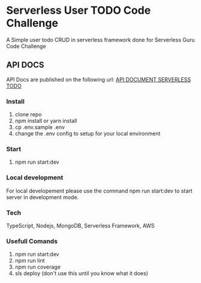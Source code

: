 # Serverless User TODO Code Challenge

A Simple user todo CRUD in serverless framework done for Serverless Guru Code Challenge

## API DOCS

API Docs are published on the following url:
[API DOCUMENT SERVERLESS TODO](https://ehtesham1996-docs.stoplight.io/docs/serverless-todo-challenge)

### Install 

1. clone repo
2. npm install or yarn install
3. cp .env.sample .env
4. change the .env config to setup for your local environment

### Start

1. npm run start:dev

### Local development

For local developement please use the command npm run start:dev to start server in development mode.

### Tech
TypeScript, Nodejs, MongoDB, Serverless Framework, AWS

### Usefull Comands

1. npm run start:dev
2. npm run lint
3. npm run coverage
4. sls deploy (don't use this until you know what it does)
